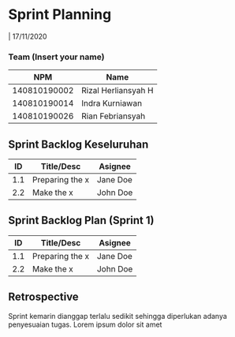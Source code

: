 # Sprint Planning 
| 17/11/2020

### Team (Insert your name)
| NPM           | Name        |
| ------------- |-------------|
| 140810190002  | Rizal Herliansyah H   |
| 140810190014  | Indra Kurniawan    |
| 140810190026  | Rian Febriansyah |

## Sprint Backlog Keseluruhan 
| ID  | Title/Desc | Asignee | 
| --- | ---------- | ------- | 
| 1.1 | Preparing the x | Jane Doe | 
| 2.2 | Make the x | John Doe | 

## Sprint Backlog Plan (Sprint 1)
| ID  | Title/Desc | Asignee | 
| --- | ---------- | ------- | 
| 1.1 | Preparing the x | Jane Doe | 
| 2.2 | Make the x | John Doe | 

## Retrospective 

Sprint kemarin dianggap terlalu sedikit sehingga diperlukan adanya penyesuaian tugas. Lorem ipsum dolor sit amet

